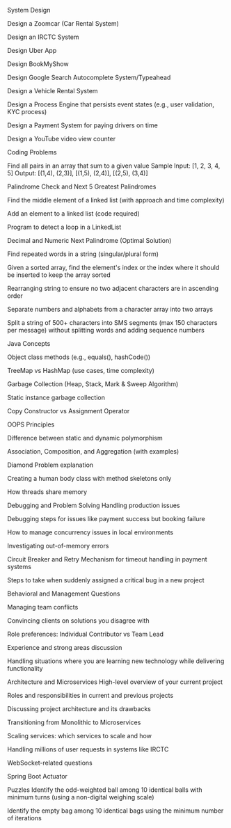 System Design

Design a Zoomcar (Car Rental System)

Design an IRCTC System

Design Uber App

Design BookMyShow

Design Google Search Autocomplete System/Typeahead

Design a Vehicle Rental System

Design a Process Engine that persists event states (e.g., user validation, KYC process)

Design a Payment System for paying drivers on time

Design a YouTube video view counter

Coding Problems

Find all pairs in an array that sum to a given value
Sample Input: [1, 2, 3, 4, 5]
Output: [(1,4), (2,3)], [(1,5), (2,4)], [(2,5), (3,4)]

Palindrome Check and Next 5 Greatest Palindromes

Find the middle element of a linked list (with approach and time complexity)

Add an element to a linked list (code required)

Program to detect a loop in a LinkedList

Decimal and Numeric Next Palindrome (Optimal Solution)

Find repeated words in a string (singular/plural form)

Given a sorted array, find the element's index or the index where it should be inserted to keep the array sorted

Rearranging string to ensure no two adjacent characters are in ascending order

Separate numbers and alphabets from a character array into two arrays

Split a string of 500+ characters into SMS segments (max 150 characters per message) without splitting words and adding sequence numbers

Java Concepts

Object class methods (e.g., equals(), hashCode())

TreeMap vs HashMap (use cases, time complexity)

Garbage Collection (Heap, Stack, Mark & Sweep Algorithm)

Static instance garbage collection

Copy Constructor vs Assignment Operator

OOPS Principles

Difference between static and dynamic polymorphism

Association, Composition, and Aggregation (with examples)

Diamond Problem explanation

Creating a human body class with method skeletons only

How threads share memory

Debugging and Problem Solving
Handling production issues

Debugging steps for issues like payment success but booking failure

How to manage concurrency issues in local environments

Investigating out-of-memory errors

Circuit Breaker and Retry Mechanism for timeout handling in payment systems

Steps to take when suddenly assigned a critical bug in a new project

Behavioral and Management Questions

Managing team conflicts

Convincing clients on solutions you disagree with

Role preferences: Individual Contributor vs Team Lead

Experience and strong areas discussion

Handling situations where you are learning new technology while delivering functionality

Architecture and Microservices
High-level overview of your current project

Roles and responsibilities in current and previous projects

Discussing project architecture and its drawbacks

Transitioning from Monolithic to Microservices

Scaling services: which services to scale and how

Handling millions of user requests in systems like IRCTC

WebSocket-related questions

Spring Boot Actuator

Puzzles
Identify the odd-weighted ball among 10 identical balls with minimum turns (using a non-digital weighing scale)

Identify the empty bag among 10 identical bags using the minimum number of iterations